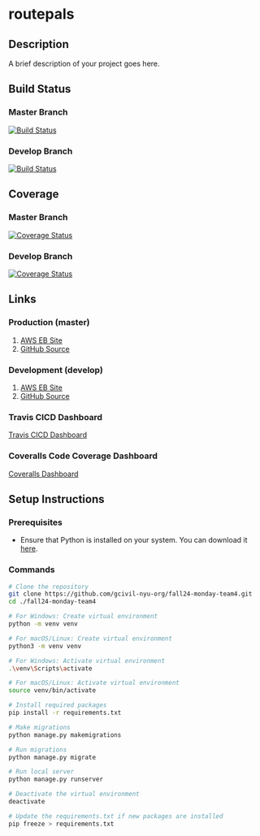# routepals

## Description
A brief description of your project goes here.

## Build Status
### Master Branch
[![Build Status](https://app.travis-ci.com/gcivil-nyu-org/fall24-monday-team4.svg?branch=master)](https://app.travis-ci.com/gcivil-nyu-org/fall24-monday-team4?branch=master)
### Develop Branch
[![Build Status](https://app.travis-ci.com/gcivil-nyu-org/fall24-monday-team4.svg?branch=develop)](https://app.travis-ci.com/gcivil-nyu-org/fall24-monday-team4?branch=develop)

## Coverage
### Master Branch
[![Coverage Status](https://coveralls.io/repos/github/gcivil-nyu-org/fall24-monday-team4/badge.svg?branch=master)](https://coveralls.io/github/gcivil-nyu-org/fall24-monday-team4?branch=master)
### Develop Branch
[![Coverage Status](https://coveralls.io/repos/github/gcivil-nyu-org/fall24-monday-team4/badge.svg?branch=develop)](https://coveralls.io/github/gcivil-nyu-org/fall24-monday-team4?branch=develop)

## Links

### Production (master)
1. [AWS EB Site](https://routepals-prod-env.us-west-2.elasticbeanstalk.com)
2. [GitHub Source](https://github.com/gcivil-nyu-org/fall24-monday-team4/tree/master)

### Development (develop)
1. [AWS EB Site](https://routepals-dev.us-west-2.elasticbeanstalk.com)
2. [GitHub Source](https://github.com/gcivil-nyu-org/fall24-monday-team4/tree/develop)

### Travis CICD Dashboard
[Travis CICD Dashboard](https://app.travis-ci.com/github/gcivil-nyu-org/fall24-monday-team4/branches?serverType=git)

### Coveralls Code Coverage Dashboard
[Coveralls Dashboard](https://coveralls.io/github/gcivil-nyu-org/fall24-monday-team4)

## Setup Instructions

### Prerequisites
- Ensure that Python is installed on your system. You can download it [here](https://www.python.org/downloads/).


### Commands

```bash
# Clone the repository
git clone https://github.com/gcivil-nyu-org/fall24-monday-team4.git
cd ./fall24-monday-team4

# For Windows: Create virtual environment
python -m venv venv

# For macOS/Linux: Create virtual environment
python3 -m venv venv

# For Windows: Activate virtual environment
.\venv\Scripts\activate

# For macOS/Linux: Activate virtual environment
source venv/bin/activate

# Install required packages
pip install -r requirements.txt

# Make migrations
python manage.py makemigrations

# Run migrations
python manage.py migrate

# Run local server
python manage.py runserver

# Deactivate the virtual environment
deactivate

# Update the requirements.txt if new packages are installed
pip freeze > requirements.txt
